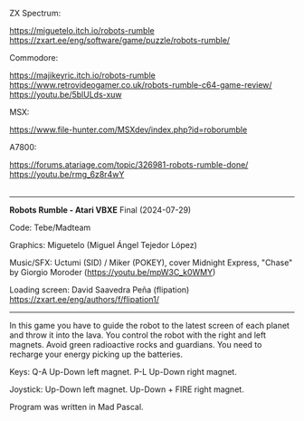 ZX Spectrum:

   https://miguetelo.itch.io/robots-rumble</br> 
   https://zxart.ee/eng/software/game/puzzle/robots-rumble/

Commodore:

   https://majikeyric.itch.io/robots-rumble</br>
   https://www.retrovideogamer.co.uk/robots-rumble-c64-game-review/</br>
   https://youtu.be/5blULds-xuw

MSX:

   https://www.file-hunter.com/MSXdev/index.php?id=roborumble

A7800:

   https://forums.atariage.com/topic/326981-robots-rumble-done/
   https://youtu.be/rmg_6z8r4wY
</br>
</br>
<hr>

**Robots Rumble - Atari VBXE** Final (2024-07-29)

Code: Tebe/Madteam

Graphics: Miguetelo (Miguel Ángel Tejedor López)

Music/SFX: Uctumi (SID) / Miker (POKEY), cover Midnight Express, "Chase" by Giorgio Moroder (https://youtu.be/mpW3C_k0WMY)

Loading screen: David Saavedra Peña (flipation) https://zxart.ee/eng/authors/f/flipation1/

<hr>

In this game you have to guide the robot to the latest screen of each planet and throw it into the lava.
You control the robot with the right and left magnets. Avoid green radioactive rocks and guardians.
You need to recharge your energy picking up the batteries.

Keys: Q-A Up-Down left magnet. P-L Up-Down right magnet.

Joystick: Up-Down left magnet. Up-Down + FIRE right magnet.

Program was written in Mad Pascal.
